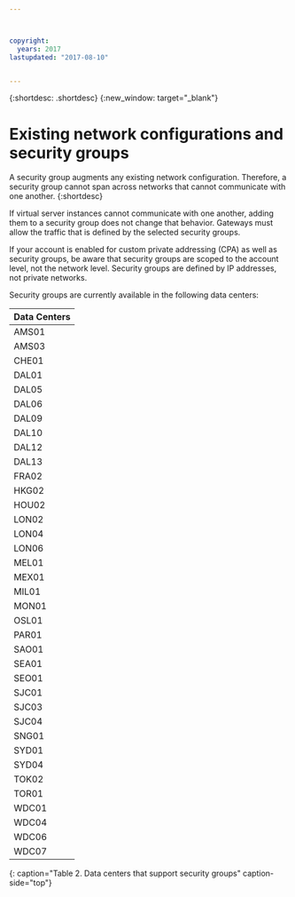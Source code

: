 ```yaml
---



copyright:
  years: 2017
lastupdated: "2017-08-10"


---
```


{:shortdesc: .shortdesc}
{:new_window: target="_blank"}

# Existing network configurations and security groups

A security group augments any existing network configuration. Therefore, a security group cannot span across networks that cannot communicate 
with one another. 
{:shortdesc}

If virtual server instances cannot communicate with one another, adding them to a security group does not change that 
behavior. Gateways must allow the traffic that is defined by the selected security groups.

If your account is enabled for custom private addressing (CPA) as well as security groups, be aware that security groups are scoped to the account level, not the network level. Security groups are defined by IP addresses, not private networks.

Security groups are currently available in the following data centers:

| Data Centers      | 
|:------------------|
| AMS01             |
| AMS03             |
| CHE01             |
| DAL01             |
| DAL05             |
| DAL06             |
| DAL09             |
| DAL10             |
| DAL12             |
| DAL13             |
| FRA02             |
| HKG02             |
| HOU02             |
| LON02             |
| LON04             |
| LON06             |
| MEL01             |
| MEX01             |
| MIL01             |
| MON01             |
| OSL01             |
| PAR01             |
| SAO01             |
| SEA01             |
| SEO01             |
| SJC01             |
| SJC03             |
| SJC04             |
| SNG01             |
| SYD01             |
| SYD04             |
| TOK02             |
| TOR01             |
| WDC01             |
| WDC04             |
| WDC06             |
| WDC07             |
{: caption="Table 2. Data centers that support security groups" caption-side="top"} 

